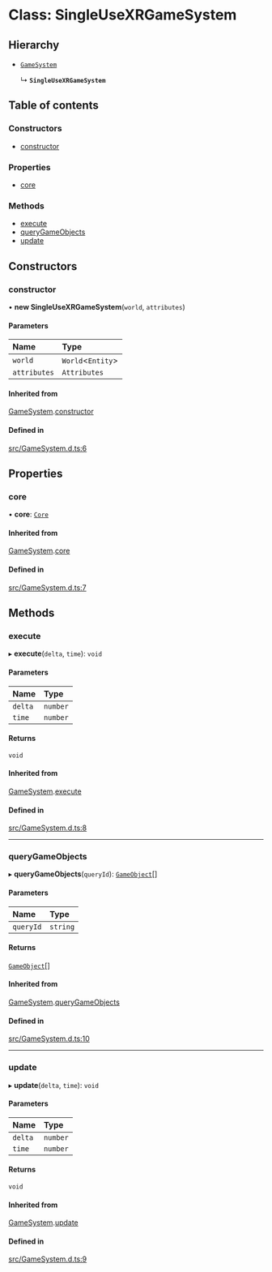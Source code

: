 # Class: SingleUseXRGameSystem

## Hierarchy

- [`GameSystem`](GameSystem.md)

  ↳ **`SingleUseXRGameSystem`**

## Table of contents

### Constructors

- [constructor](SingleUseXRGameSystem.md#constructor)

### Properties

- [core](SingleUseXRGameSystem.md#core)

### Methods

- [execute](SingleUseXRGameSystem.md#execute)
- [queryGameObjects](SingleUseXRGameSystem.md#querygameobjects)
- [update](SingleUseXRGameSystem.md#update)

## Constructors

### constructor

• **new SingleUseXRGameSystem**(`world`, `attributes`)

#### Parameters

| Name | Type |
| :------ | :------ |
| `world` | `World`<`Entity`\> |
| `attributes` | `Attributes` |

#### Inherited from

[GameSystem](GameSystem.md).[constructor](GameSystem.md#constructor)

#### Defined in

[src/GameSystem.d.ts:6](https://github.com/felixtrz/elixr/blob/a7ea62f/src/GameSystem.d.ts#L6)

## Properties

### core

• **core**: [`Core`](Core.md)

#### Inherited from

[GameSystem](GameSystem.md).[core](GameSystem.md#core)

#### Defined in

[src/GameSystem.d.ts:7](https://github.com/felixtrz/elixr/blob/a7ea62f/src/GameSystem.d.ts#L7)

## Methods

### execute

▸ **execute**(`delta`, `time`): `void`

#### Parameters

| Name | Type |
| :------ | :------ |
| `delta` | `number` |
| `time` | `number` |

#### Returns

`void`

#### Inherited from

[GameSystem](GameSystem.md).[execute](GameSystem.md#execute)

#### Defined in

[src/GameSystem.d.ts:8](https://github.com/felixtrz/elixr/blob/a7ea62f/src/GameSystem.d.ts#L8)

___

### queryGameObjects

▸ **queryGameObjects**(`queryId`): [`GameObject`](GameObject.md)[]

#### Parameters

| Name | Type |
| :------ | :------ |
| `queryId` | `string` |

#### Returns

[`GameObject`](GameObject.md)[]

#### Inherited from

[GameSystem](GameSystem.md).[queryGameObjects](GameSystem.md#querygameobjects)

#### Defined in

[src/GameSystem.d.ts:10](https://github.com/felixtrz/elixr/blob/a7ea62f/src/GameSystem.d.ts#L10)

___

### update

▸ **update**(`delta`, `time`): `void`

#### Parameters

| Name | Type |
| :------ | :------ |
| `delta` | `number` |
| `time` | `number` |

#### Returns

`void`

#### Inherited from

[GameSystem](GameSystem.md).[update](GameSystem.md#update)

#### Defined in

[src/GameSystem.d.ts:9](https://github.com/felixtrz/elixr/blob/a7ea62f/src/GameSystem.d.ts#L9)
